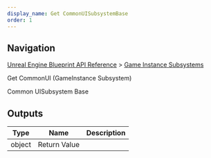 ```yaml
---
display_name: Get CommonUISubsystemBase
order: 1
---
```

## Navigation

[Unreal Engine Blueprint API Reference](https://dev.epicgames.com/documentation/en-us/unreal-engine/BlueprintAPI) > [Game Instance Subsystems](https://dev.epicgames.com/documentation/en-us/unreal-engine/BlueprintAPI/GameInstanceSubsystems)

Get CommonUI (GameInstance Subsystem)

Common UISubsystem Base

## Outputs

| Type | Name | Description |
| --- | --- | --- |
| object | Return Value |  |
